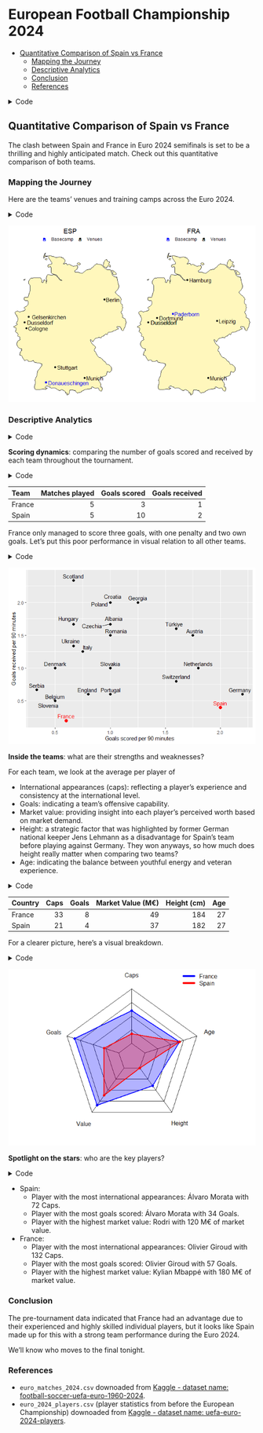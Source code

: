 # European Football Championship 2024

- [Quantitative Comparison of Spain vs
  France](#quantitative-comparison-of-spain-vs-france)
  - [Mapping the Journey](#mapping-the-journey)
  - [Descriptive Analytics](#descriptive-analytics)
  - [Conclusion](#conclusion)
  - [References](#references)

<details>
<summary>Code</summary>

``` r
# Parameters are set in yaml header and retrieved here
my_teams <- 
  tibble(
    code = c(params$code_a, params$code_b),
    fullname = c(params$fullname_a, params$fullname_b))

# # Same as
# my_teams <- 
#   tibble(
#     code = c("ESP", "FRA"),
#     fullname = c("Spain", "France"))
```

</details>

## Quantitative Comparison of Spain vs France

The clash between Spain and France in Euro 2024 semifinals is set to be
a thrilling and highly anticipated match. Check out this quantitative
comparison of both teams.

### Mapping the Journey

Here are the teams’ venues and training camps across the Euro 2024.

<details>
<summary>Code</summary>

``` r
# Write function for plotting
plot_team_journey <- function(team, show_legend = TRUE) {
  match_data <- euro_matches_2024 %>% 
    filter(home_team_code == team | away_team_code == team)
  
  basecamp_data <- filter(basecamps, team_code == team)
  
  ggplot() +
    # Plot German map with map package data
    geom_polygon(data = germany,
                 aes(x = long, y = lat, group = group),
                 colour = "grey10", fill = "#fff7bc") +
    geom_point(data = match_data,
               aes(x = stadium_longitude, y = stadium_latitude, color = "Venues")) +
    geom_point(data = basecamp_data,
               aes(x = long, y = lat, color = "Basecamp"), shape = 15) +
    geom_text(data = basecamp_data,
              aes(label = basecamp, x = long, y = lat, color = "Basecamp"),
              hjust = -0.05) +
    geom_text(data = match_data,
              aes(label = stadium_city, x = stadium_longitude, y = stadium_latitude, color = "Venues"),
              hjust = -0.1) +
    scale_color_manual(name = "",
                       values = c("Venues" = "black", "Basecamp" = "blue")) +
    theme_void() +
    # Use paste() function to enquote team variable
    ggtitle(paste0(team)) +
    theme(plot.title = element_text(hjust = 0.5),
          legend.position = "top")
}

# Show both plots in the same pane
grid.arrange(plot_team_journey(my_teams$code[1]),
             plot_team_journey(my_teams$code[2]),
             ncol = 2)
```

</details>

![](Euro_2024_files/figure-commonmark/maps-1.png)

### Descriptive Analytics

<details>
<summary>Code</summary>

``` r
euro_matches_2024_pivoted <- euro_matches_2024 %>%
  select(id_match, starts_with("home"), starts_with("away")) %>% 
  pivot_longer(
    # pivot all columns except id_match
    cols = -id_match,
    # split into multiple columns 
    names_to = c("Location", # receives the values "home" or "away"
                 ".value"), # the remaining part of the column names should become the names of the new columns
    names_pattern = "(home|away)_(.*)") # how to split into multiple columns (".*" matches the ".value" from before)

euro_matches_2024_pivoted_joined <- euro_matches_2024_pivoted %>% 
  left_join(euro_matches_2024_pivoted,
            join_by(id_match),
            suffix = c("", "_against"),
            # set relationship to silence the warning
            relationship = "many-to-many") %>%
  filter(team != team_against)
```

</details>

**Scoring dynamics**: comparing the number of goals scored and received
by each team throughout the tournament.

<details>
<summary>Code</summary>

``` r
euro_matches_2024_pivoted_joined_goal_summary <- euro_matches_2024_pivoted_joined %>% 
  filter(!is.na(score)) %>% 
  group_by(Team = team) %>% # group_by() and rename
  summarise(
    `Matches played` = n(),
    `Goals scored` = sum(score),
    `Goals received` = sum(score_against),
    `Goals scored per 90 minutes` = mean(score),
    `Goals received per 90 minutes` = mean(score_against))

euro_matches_2024_pivoted_joined_goal_summary %>% 
  select(1:4) %>% 
  filter(Team %in% c(my_teams$fullname)) %>% 
  kable()
```

</details>

| Team   | Matches played | Goals scored | Goals received |
|:-------|---------------:|-------------:|---------------:|
| France |              5 |            3 |              1 |
| Spain  |              5 |           10 |              2 |

France only managed to score three goals, with one penalty and two own
goals. Let’s put this poor performance in visual relation to all other
teams.

<details>
<summary>Code</summary>

``` r
euro_matches_2024_pivoted_joined_goal_summary %>% 
  ggplot(aes(x = `Goals scored per 90 minutes`,
             y = `Goals received per 90 minutes`)) +
  geom_point(aes(colour = Team %in% c(my_teams$fullname),
                 size = Team %in% c(my_teams$fullname))) +
  geom_text_repel(aes(label = Team,
                      colour = Team %in% c(my_teams$fullname)),
                  nudge_y = .05) +
  scale_size_manual(values = c(2, 3)) +
  scale_color_manual(values = c("black", "red")) +
  theme(legend.position = "none")
```

</details>

![](Euro_2024_files/figure-commonmark/chart%20average%20goals-1.png)

**Inside the teams**: what are their strengths and weaknesses?

For each team, we look at the average per player of

- International appearances (caps): reflecting a player’s experience and
  consistency at the international level.
- Goals: indicating a team’s offensive capability.
- Market value: providing insight into each player’s perceived worth
  based on market demand.
- Height: a strategic factor that was highlighted by former German
  national keeper Jens Lehmann as a disadvantage for Spain’s team before
  playing against Germany. They won anyways, so how much does height
  really matter when comparing two teams?
- Age: indicating the balance between youthful energy and veteran
  experience.

<details>
<summary>Code</summary>

``` r
euro_2024_players_summary <- euro_2024_players %>% 
  group_by(Country) %>% 
  summarise(avg_caps = round(mean(Caps)),
            avg_goals = round(mean(Goals)),
            avg_value = round(mean(MarketValue)),
            avg_height = round(mean(Height)),
            avg_age = round(mean(Age)))

euro_2024_players_summary %>% 
  filter(Country %in% my_teams$fullname) %>% 
  transmute(
    Country,
    `Caps` = avg_caps,
    `Goals` = avg_goals,
    `Market Value (M€)` = round((avg_value / 1000000)),
    `Height (cm)` = avg_height,
    `Age` = avg_age) %>% 
  kable()
```

</details>

| Country | Caps | Goals | Market Value (M€) | Height (cm) | Age |
|:--------|-----:|------:|------------------:|------------:|----:|
| France  |   33 |     8 |                49 |         184 |  27 |
| Spain   |   21 |     4 |                37 |         182 |  27 |

For a clearer picture, here’s a visual breakdown.

<details>
<summary>Code</summary>

``` r
# Write function to bind_rows regardless of column names
# Thanks to https://exploratory.io/note/kanaugust/How-to-Force-Merging-Rows-Ignoring-Columns-Names-xpI8bqI4Tm
force_bind <- function(tbl1, tbl2) {
  colnames(tbl2) = colnames(tbl1)
  bind_rows(tbl1, tbl2)
}

euro_2024_players_summary_filtered <- euro_2024_players_summary %>% 
  filter(Country %in% my_teams$fullname)

radarchart_data <- euro_2024_players_summary_filtered %>% 
  force_bind(
    euro_2024_players_summary %>% 
      summarise("0_max", # For sorting later
                max(avg_caps),
                max(avg_goals),
                max(avg_value),
                max(avg_height),
                max(avg_age))) %>% 
  force_bind(
    euro_2024_players_summary %>% 
      summarise("1_min", # For sorting later
                min(avg_caps),
                min(avg_goals),
                min(avg_value),
                min(avg_height),
                min(avg_age))) %>% 
  # arrange() to get maximum values as row 1 and minimum values as row 2
  arrange(Country) %>%
  select(-Country)

# Set the plot dimensions (width, height)
par(pin = c(5, 5))

colours <- c("blue", "red")

radarchart_data %>% 
  radarchart(
    # custom polygon
    pcol = colours,
    pfcol = adjustcolor(colours, alpha.f = 0.3),
    plwd = 2,
    plty = 1,
    vlabels=c("Caps", "Goals", 
              "Value", "Height", "Age"),
    # custom the grid
    cglcol = "#000000",
    cglty = 1,
    axislabcol = "#000000",
    cglwd = 1
    )

mtext(paste0(my_teams$fullname, collapse = " vs "), side = 3, line = 0.5, cex = 2, at = 0, font = 1,
      col = "#000000")

legend("topright",
       bty = "n", # to avoid a box around the plot
       legend = euro_2024_players_summary_filtered$Country, # get values like this to make sure the order corresponds to color values
       col = colours,
       lty = 1,
       lwd = 5)
```

</details>

![](Euro_2024_files/figure-commonmark/radarchart%20strength%20and%20weaknesses-1.png)

**Spotlight on the stars**: who are the key players?

<details>
<summary>Code</summary>

``` r
euro_2024_players_max_goals <- euro_2024_players %>%
  group_by(Country) %>% 
  filter(Goals == max(Goals)) %>% 
  ungroup()

euro_2024_players_max_caps <- euro_2024_players %>%
  group_by(Country) %>% 
  filter(Caps == max(Caps)) %>% 
  ungroup()

euro_2024_players_max_value <- euro_2024_players %>%
  group_by(Country) %>% 
  filter(MarketValue == max(MarketValue)) %>% 
  ungroup()

caps_fct <- function(team) {
  euro_2024_players_max_caps %>%
    filter(Country %in% team) %>%
    glue_data("{Name} with {Caps} Caps")
}

goals_fct <- function(team) {
  euro_2024_players_max_goals %>%
    filter(Country %in% team) %>%
    glue_data("{Name} with {Goals} Goals")
}

value_fct <- function(team) {
  euro_2024_players_max_value %>%
    filter(Country %in% team) %>%
    mutate(MarketValue = MarketValue / 1000000) %>% 
    glue_data("{Name} with {MarketValue} M€ of market value")
}
```

</details>

- Spain:
  - Player with the most international appearances: Álvaro Morata with
    72 Caps.
  - Player with the most goals scored: Álvaro Morata with 34 Goals.
  - Player with the highest market value: Rodri with 120 M€ of market
    value.
- France:
  - Player with the most international appearances: Olivier Giroud with
    132 Caps.
  - Player with the most goals scored: Olivier Giroud with 57 Goals.
  - Player with the highest market value: Kylian Mbappé with 180 M€ of
    market value.

### Conclusion

The pre-tournament data indicated that France had an advantage due to
their experienced and highly skilled individual players, but it looks
like Spain made up for this with a strong team performance during the
Euro 2024.

We’ll know who moves to the final tonight.

### References

- `euro_matches_2024.csv` downoaded from [Kaggle - dataset name:
  football-soccer-uefa-euro-1960-2024](https://www.kaggle.com/datasets/piterfm/football-soccer-uefa-euro-1960-2024).
- `euro_2024_players.csv` (player statistics from before the European
  Championship) downoaded from [Kaggle - dataset name:
  uefa-euro-2024-players](https://www.kaggle.com/datasets/damirdizdarevic/uefa-euro-2024-players).
